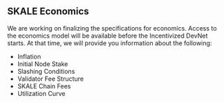 ## SKALE Economics

We are working on finalizing the specifications for economics. Access to the economics model will be available before the Incentivized DevNet starts. At that time, we will provide you information about the following:  

-   Inflation
-   Initial Node Stake
-   Slashing Conditions
-   Validator Fee Structure
-   SKALE Chain Fees
-   Utilization Curve
